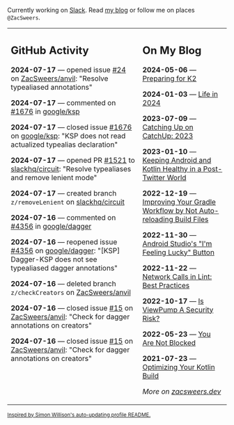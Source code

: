 Currently working on [Slack](https://slack.com/). Read [my blog](https://zacsweers.dev/) or follow me on places `@ZacSweers`.

<table><tr><td valign="top" width="60%">

## GitHub Activity
<!-- githubActivity starts -->
**2024-07-17** — opened issue [#24](https://github.com/ZacSweers/anvil/issues/24) on [ZacSweers/anvil](https://github.com/ZacSweers/anvil): "Resolve typealiased annotations"

**2024-07-17** — commented on [#1676](https://github.com/google/ksp/issues/1676#issuecomment-2232374376) in [google/ksp](https://github.com/google/ksp)

**2024-07-17** — closed issue [#1676](https://github.com/google/ksp/issues/1676) on [google/ksp](https://github.com/google/ksp): "KSP does not read actualized typealias declaration"

**2024-07-17** — opened PR [#1521](https://github.com/slackhq/circuit/pull/1521) to [slackhq/circuit](https://github.com/slackhq/circuit): "Resolve typealiases and remove lenient mode"

**2024-07-17** — created branch `z/removeLenient` on [slackhq/circuit](https://github.com/slackhq/circuit)

**2024-07-16** — commented on [#4356](https://github.com/google/dagger/issues/4356#issuecomment-2232316944) in [google/dagger](https://github.com/google/dagger)

**2024-07-16** — reopened issue [#4356](https://github.com/google/dagger/issues/4356) on [google/dagger](https://github.com/google/dagger): "[KSP] Dagger-KSP does not see typealiased dagger annotations"

**2024-07-16** — deleted branch `z/checkCreators` on [ZacSweers/anvil](https://github.com/ZacSweers/anvil)

**2024-07-16** — closed issue [#15](https://github.com/ZacSweers/anvil/issues/15) on [ZacSweers/anvil](https://github.com/ZacSweers/anvil): "Check for dagger annotations on creators"

**2024-07-16** — closed issue [#15](https://github.com/ZacSweers/anvil/issues/15) on [ZacSweers/anvil](https://github.com/ZacSweers/anvil): "Check for dagger annotations on creators"
<!-- githubActivity ends -->
</td><td valign="top" width="40%">

## On My Blog
<!-- blog starts -->
**2024-05-06** — [Preparing for K2](https://www.zacsweers.dev/preparing-for-k2/)

**2024-01-03** — [Life in 2024](https://www.zacsweers.dev/life-in-2024/)

**2023-07-09** — [Catching Up on CatchUp: 2023](https://www.zacsweers.dev/catching-up-on-catchup-2023/)

**2023-01-10** — [Keeping Android and Kotlin Healthy in a Post-Twitter World](https://www.zacsweers.dev/keeping-android-healthy/)

**2022-12-19** — [Improving Your Gradle Workflow by Not Auto-reloading Build Files](https://www.zacsweers.dev/improving-your-workflow-by-not-auto-reloading-build-files/)

**2022-11-30** — [Android Studio's "I'm Feeling Lucky" Button](https://www.zacsweers.dev/android-studios-im-feeling-lucky-button/)

**2022-11-22** — [Network Calls in Lint: Best Practices](https://www.zacsweers.dev/network-calls-in-lint-best-practices/)

**2022-10-17** — [Is ViewPump A Security Risk?](https://www.zacsweers.dev/is-viewpump-a-security-risk/)

**2022-05-23** — [You Are Not Blocked](https://www.zacsweers.dev/you-are-not-blocked/)

**2021-07-23** — [Optimizing Your Kotlin Build](https://www.zacsweers.dev/optimizing-your-kotlin-build/)
<!-- blog ends -->
_More on [zacsweers.dev](https://zacsweers.dev/)_
</td></tr></table>

<sub><a href="https://simonwillison.net/2020/Jul/10/self-updating-profile-readme/">Inspired by Simon Willison's auto-updating profile README.</a></sub>